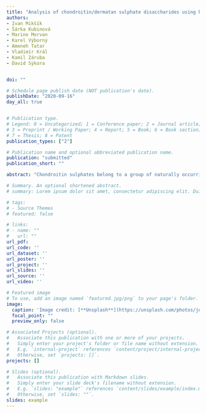 ```yaml
---
title: "Analysis of chondroitin/dermatan sulphate disaccharides using high-performance liquid chromatography"
authors:
- Ivan Mikšík
- Šárka Kubinová
- Marine Morvan
- Karel Výborný
- Ameneh Tatar
- Vladimír Král
- Kamil Záruba
- David Sýkora


doi: ""

# Schedule page publish date (NOT publication's date).
publishDate: "2020-09-16"
day_all: true


# Publication type.
# Legend: 0 = Uncategorized; 1 = Conference paper; 2 = Journal article;
# 3 = Preprint / Working Paper; 4 = Report; 5 = Book; 6 = Book section;
# 7 = Thesis; 8 = Patent
publication_types: ["2"]

# Publication name and optional abbreviated publication name.
publication: "submitted"
publication_short: ""

abstract: "Chondroitin sulphates belong to a group of naturally occurring glycosaminoglycans and play a role in many physiological processes including ageing and the effects of various diseases. Research into chondroitin sulphates has found that the most important analytes are 4- and 6-sulphated disaccharides. We developed an HPLC method for the separation and quantification of underivatized chondroitin/dermatan sulphates—unsaturated disaccharides (4- and 6-sulphated disaccharides). This method is based on the separation of disaccharides by amido as well as amino columns under acidic conditions. These columns enabled the successful separation of 4- and 6-sulphated disaccharides using 50 (amido column) and 25 mmol/L (amino column) phosphate buffer, pH 4.25 (detection at 230 nm), at retention times of less than 10 min. The limit of quantification was 0.5 µg/mL. The applicability of this method was demonstrated through analysis of unsaturated disaccharides produced from the enzymatic digestion of chondroitin/dermatan sulphates of the solubilized extracellular matrix produced from porcine urinary bladder and human umbilical cord."

# Summary. An optional shortened abstract.
# summary: Lorem ipsum dolor sit amet, consectetur adipiscing elit. Duis posuere tellus ac convallis placerat. Proin tincidunt magna sed ex sollicitudin condimentum.

# tags:
# - Source Themes
# featured: false

# links:
# - name: ""
#   url: ""
url_pdf: 
url_code: ''
url_dataset: ''
url_poster: ''
url_project: ''
url_slides: ''
url_source: ''
url_video: ''

# Featured image
# To use, add an image named `featured.jpg/png` to your page's folder. 
image:
  caption: 'Image credit: [**Unsplash**](https://unsplash.com/photos/jdD8gXaTZsc)'
  focal_point: ""
  preview_only: false

# Associated Projects (optional).
#   Associate this publication with one or more of your projects.
#   Simply enter your project's folder or file name without extension.
#   E.g. `internal-project` references `content/project/internal-project/index.md`.
#   Otherwise, set `projects: []`.
projects: []

# Slides (optional).
#   Associate this publication with Markdown slides.
#   Simply enter your slide deck's filename without extension.
#   E.g. `slides: "example"` references `content/slides/example/index.md`.
#   Otherwise, set `slides: ""`.
slides: example
---
```

